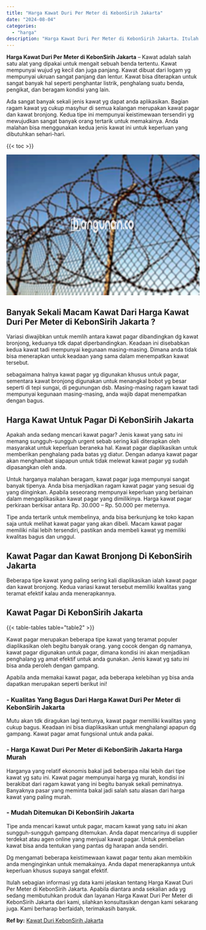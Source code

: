 ```yaml
---
title: "Harga Kawat Duri Per Meter di KebonSirih Jakarta"
date: "2024-08-04"
categories: 
  - "harga"
description: "Harga Kawat Duri Per Meter di KebonSirih Jakarta. Itulah sebagian informasi yg data kami jelaskan tentang Harga Kawat Duri Per Meter di KebonSirih Jakarta. A..."
---
```


**Harga Kawat Duri Per Meter di KebonSirih Jakarta** – Kawat adalah salah satu alat yang dipakai untuk mengait sebuah benda tertentu. Kawat mempunyai wujud yg kecil dan juga panjang. Kawat dibuat dari logam yg mempunyai ukruan sangat panjang dan lentur. Kawat bisa diterapkan untuk sangat banyak hal seperti penghantar listrik, penghalang suatu benda, pengikat, dan beragam kondisi yang lain.

Ada sangat banyak sekali jenis kawat yg dapat anda aplikasikan. Bagian ragam kawat yg cukup masyhur di semua kalangan merupakan kawat pagar dan kawat bronjong. Kedua tipe ini mempunyai keistimewaan tersendiri yg mewujudkan sangat banyak orang tertarik untuk memakainya. Anda malahan bisa menggunakan kedua jenis kawat ini untuk keperluan yang dibutuhkan sehari-hari.

{{< toc >}}

![Harga Kawat Duri Per Meter di KebonSirih Jakarta](/images/jual-kawat-murah51.png)

## Banyak Sekali Macam Kawat Dari Harga Kawat Duri Per Meter di KebonSirih Jakarta ?

Variasi diwajibkan untuk memlih antara kawat pagar dibandingkan dg kawat bronjong, keduanya tdk dapat diperbandingkan. Keadaan ini disebabkan kedua kawat tadi mempunyai kegunaan masing-masing. Dimana anda tidak bisa menerapkan untuk keadaan yang sama dalam menempatkan kawat tersebut.

sebagaimana halnya kawat pagar yg digunakan khusus untuk pagar, sementara kawat bronjong digunakan untuk menangkal bobot yg besar seperti di tepi sungai, di pegunungan dsb. Masing-masing ragam kawat tadi mempunyai kegunaan masing-masing, anda wajib dapat menempatkan dengan bagus.

## Harga Kawat Untuk Pagar Di KebonSirih Jakarta

Apakah anda sedang mencari kawat pagar? Jenis kawat yang satu ini memang sungguh-sungguh urgent sebab sering kali diterapkan oleh masyarakat untuk keperluan beraneka hal. Kawat pagar diaplikasikan untuk memberikan penghalang pada batas yg diatur. Dengan adanya kawat pagar akan menghambat siapapun untuk tidak melewat kawat pagar yg sudah dipasangkan oleh anda.

Untuk harganya malahan beragam, kawat pagar juga mempunyai sangat banyak tipenya. Anda bisa menjadikan ragam kawat pagar yang sesuai dg yang diinginkan. Apabila seseorang mempunyai keperluan yang berlainan dalam mengaplikasikan kawat pagar yang dimilikinya. Harga kawat pagar perkiraan berkisar antara Rp. 30.000 – Rp. 50.000 per meternya.

Tipe anda tertarik untuk membelinya, anda bisa berkunjung ke toko kapan saja untuk melihat kawat pagar yang akan dibeli. Macam kawat pagar memiliki nilai lebih tersendiri, pastikan anda membeli kawat yg memiliki kwalitas bagus dan unggul.

## Kawat Pagar dan Kawat Bronjong Di KebonSirih Jakarta

Beberapa tipe kawat yang paling sering kali diaplikasikan ialah kawat pagar dan kawat bronjong. Kedua variasi kawat tersebut memiliki kwalitas yang teramat efektif kalau anda menerapkannya.

## Kawat Pagar Di KebonSirih Jakarta

{{< table-tables table="table2" >}}

Kawat pagar merupakan beberapa tipe kawat yang teramat populer diaplikasikan oleh begitu banyak orang. yang cocok dengan dg namanya, kawat pagar digunakan untuk pagar, dimana kondisi ini akan menjadikan penghalang yg amat efektif untuk anda gunakan. Jenis kawat yg satu ini bisa anda peroleh dengan gampang.

Apabila anda memakai kawat pagar, ada beberapa kelebihan yg bisa anda dapatkan merupakan seperti berikut ini!

### \- Kualitas Yang Bagus Dari Harga Kawat Duri Per Meter di KebonSirih Jakarta

Mutu akan tdk diragukan lagi tentunya, kawat pagar memiliki kwalitas yang cukup bagus. Keadaan ini bisa diaplikasikan untuk menghalangi apapun dg gampang. Kawat pagar amat fungsional untuk anda pakai.

### \- Harga Kawat Duri Per Meter di KebonSirih Jakarta Harga Murah

Harganya yang relatif ekonomis bakal jadi beberapa nilai lebih dari tipe kawat yg satu ini. Kawat pagar mempunyai harga yg murah, kondisi ini berakibat dari ragam kawat yang ini begitu banyak sekali peminatnya. Banyaknya pasar yang meminta bakal jadi salah satu alasan dari harga kawat yang paling murah.

### \- Mudah Ditemukan Di KebonSirih Jakarta

Tipe anda mencari kawat untuk pagar, macam kawat yang satu ini akan sungguh-sungguh gampang ditemukan. Anda dapat mencarinya di supplier terdekat atau agen online yang menjual kawat pagar. Untuk pembelian kawat bisa anda tentukan yang pantas dg harapan anda sendiri.

Dg mengamati beberapa keistimewaan kawat pagar tentu akan membikin anda menginginkan untuk memakainya. Anda dapat menerapkannya untuk keperluan khusus supaya sangat efektif.

Itulah sebagian informasi yg data kami jelaskan tentang Harga Kawat Duri Per Meter di KebonSirih Jakarta. Apabila diantara anda sekalian ada yg sedang membutuhkan produk dan layanan Harga Kawat Duri Per Meter di KebonSirih Jakarta dari kami, silahkan konsultasikan dengan kami sekarang juga. Kami berharap berfaidah, terimakasih banyak.

**Ref by:** [Kawat Duri KebonSirih Jakarta](https://id.wikipedia.org/wiki/Kawat)
